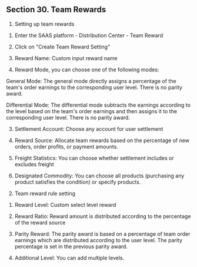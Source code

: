 ## Section 30. Team Rewards

1. Setting up team rewards

1) Enter the SAAS platform  - Distribution Center - Team Reward

2) Click on "Create Team Reward Setting"

1) Reward Name: Custom input reward name

2) Reward Mode, you can choose one of the following modes:

General Mode: The general mode directly assigns a percentage of the team's order earnings to the corresponding user level. There is no parity award.

Differential Mode: The differential mode subtracts the earnings according to the level based on the team's order earnings and then assigns it to the corresponding user level. There is no parity award.

3) Settlement Account: Choose any account for user settlement

4) Reward Source: Allocate team rewards based on the percentage of new orders, order profits, or payment amounts.

5) Freight Statistics: You can choose whether settlement includes or excludes freight

6) Designated Commodity: You can choose all products (purchasing any product satisfies the condition) or specify products.

2. Team reward rule setting

1) Reward Level: Custom select level reward

2) Reward Ratio: Reward amount is distributed according to the percentage of the reward source

3) Parity Reward: The parity award is based on a percentage of team order earnings which are distributed according to the user level. The parity percentage is set in the previous parity award.

4) Additional Level: You can add multiple levels.